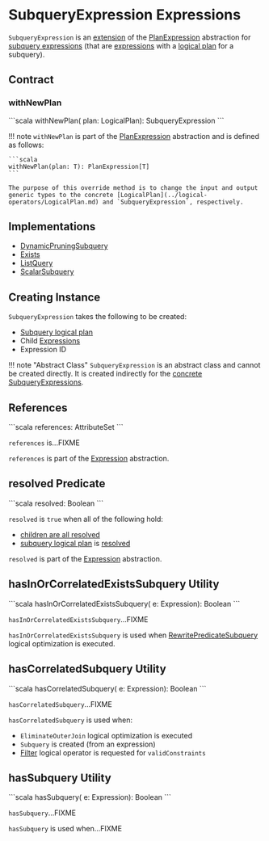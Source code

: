 # SubqueryExpression Expressions

`SubqueryExpression` is an [extension](#contract) of the [PlanExpression](PlanExpression.md) abstraction for [subquery expressions](#implementations) (that are [expressions](Expression.md) with a [logical plan](#plan) for a subquery).

## Contract

### withNewPlan

 <span id="withNewPlan">
```scala
withNewPlan(
  plan: LogicalPlan): SubqueryExpression
```

!!! note
    `withNewPlan` is part of the [PlanExpression](PlanExpression.md) abstraction and is defined as follows:
    
    ```scala
    withNewPlan(plan: T): PlanExpression[T]
    ```

    The purpose of this override method is to change the input and output generic types to the concrete [LogicalPlan](../logical-operators/LogicalPlan.md) and `SubqueryExpression`, respectively.

## Implementations

* [DynamicPruningSubquery](DynamicPruningSubquery.md)
* [Exists](Exists.md)
* [ListQuery](ListQuery.md)
* [ScalarSubquery](ScalarSubquery.md)

## Creating Instance

`SubqueryExpression` takes the following to be created:

* <span id="plan"> [Subquery logical plan](../logical-operators/LogicalPlan.md)
* <span id="children"> Child [Expressions](Expression.md)
* <span id="exprId"> Expression ID

!!! note "Abstract Class"
    `SubqueryExpression` is an abstract class and cannot be created directly. It is created indirectly for the [concrete SubqueryExpressions](#implementations).

## References

<span id="references">
```scala
references: AttributeSet
```

`references` is...FIXME

`references` is part of the [Expression](Expression.md#references) abstraction.

## resolved Predicate

<span id="resolved">
```scala
resolved: Boolean
```

`resolved` is `true` when all of the following hold:

* [children are all resolved](Expression.md#childrenResolved)
* [subquery logical plan](#plan) is [resolved](../logical-operators/LogicalPlan.md#resolved)

`resolved` is part of the [Expression](Expression.md#resolved) abstraction.

## hasInOrCorrelatedExistsSubquery Utility

<span id="hasInOrCorrelatedExistsSubquery">
```scala
hasInOrCorrelatedExistsSubquery(
  e: Expression): Boolean
```

`hasInOrCorrelatedExistsSubquery`...FIXME

`hasInOrCorrelatedExistsSubquery` is used when [RewritePredicateSubquery](../logical-optimizations/RewritePredicateSubquery.md) logical optimization is executed.

## hasCorrelatedSubquery Utility

<span id="hasCorrelatedSubquery">
```scala
hasCorrelatedSubquery(
  e: Expression): Boolean
```

`hasCorrelatedSubquery`...FIXME

`hasCorrelatedSubquery` is used when:

* `EliminateOuterJoin` logical optimization is executed
* `Subquery` is created (from an expression)
* [Filter](../logical-operators/Filter.md) logical operator is requested for `validConstraints`

## hasSubquery Utility

<span id="hasSubquery">
```scala
hasSubquery(
  e: Expression): Boolean
```

`hasSubquery`...FIXME

`hasSubquery` is used when...FIXME

